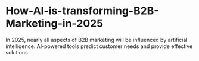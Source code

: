 # How-AI-is-transforming-B2B-Marketing-in-2025
In 2025, nearly all aspects of B2B marketing will be influenced by artificial intelligence. AI-powered tools predict customer needs and provide effective solutions
